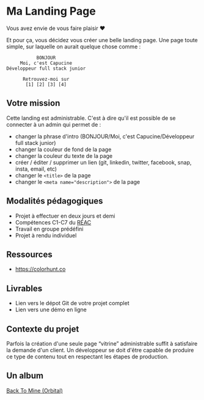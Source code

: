 # Ma Landing Page

Vous avez envie de vous faire plaisir ❤️

Et pour ça, vous décidez vous créer une belle landing page. Une page toute simple, sur laquelle on aurait quelque chose comme :

```
           BONJOUR
     Moi, c'est Capucine
Développeur full stack junior

      Retrouvez-moi sur
       [1] [2] [3] [4]
```

## Votre mission

Cette landing est administrable. C'est à dire qu'il est possible de se connecter à un admin qui permet de :

- changer la phrase d'intro (BONJOUR/Moi, c'est Capucine/Développeur full stack junior)
- changer la couleur de fond de la page
- changer la couleur du texte de la page
- créer / éditer / supprimer un lien (git, linkedin, twitter, facebook, snap, insta, email, etc)
- changer le `<title>` de la page
- changer le `<meta name="description">` de la page

## Modalités pédagogiques

- Projet à effectuer en deux jours et demi
- Compétences C1-C7 du [RÉAC](https://cdn.hmz.tf/REAC_DWWM_V03_03052018.pdf)
- Travail en groupe prédéfini
- Projet à rendu individuel

## Ressources

- https://colorhunt.co

## Livrables

- Lien vers le dépot Git de votre projet complet
- Lien vers une démo en ligne

## Contexte du projet

Parfois la création d'une seule page “vitrine” administrable suffit à satisfaire la demande d'un client. Un développeur se doit d'être capable de produire ce type de contenu tout en respectant les étapes de production.

## Un album 
[Back To Mine (Orbital)](https://www.youtube.com/watch?v=kfV4yzp33G8&list=PLe7WzoIuUUIrgZIt_csnmBOWwcDK-lbXX)